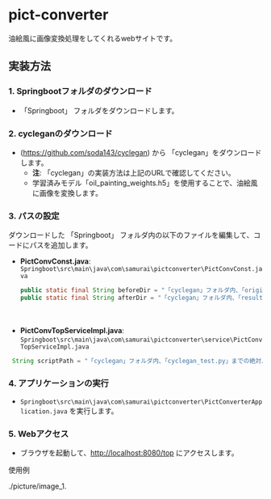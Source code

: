 # pict-converter

油絵風に画像変換処理をしてくれるwebサイトです。

## 実装方法

### 1. Springbootフォルダのダウンロード
-  「Springboot」 フォルダをダウンロードします。

### 2. cycleganのダウンロード
- (https://github.com/soda143/cyclegan) から 「cyclegan」をダウンロードします。
  - **注**: 「cyclegan」の実装方法は上記のURLで確認してください。
  - 学習済みモデル「oil_painting_weights.h5」を使用することで、油絵風に画像を変換します。

### 3. パスの設定
ダウンロードした 「Springboot」 フォルダ内の以下のファイルを編集して、コードにパスを追加します。

- **PictConvConst.java**: `Springboot\src\main\java\com\samurai\pictconverter\PictConvConst.java`
  ```java
  public static final String beforeDir = "「cyclegan」フォルダ内、「original_image」フォルダ直下までの絶対パス";  // アップロードされた画像が保存されるパス
  public static final String afterDir = "「cyclegan」フォルダ内、「result」フォルダ直下までの絶対パス";  // pythonで変換した画像が保存されるパス
　
- **PictConvTopServiceImpl.java**: `Springboot\src\main\java\com\samurai\pictconverter\service\PictConvTopServiceImpl.java`

```java
 String scriptPath = "「cyclegan」フォルダ内、「cyclegan_test.py」までの絶対パス";
```

### 4. アプリケーションの実行
- `Springboot\src\main\java\com\samurai\pictconverter\PictConverterApplication.java` を実行します。

### 5. Webアクセス
- ブラウザを起動して、[http://localhost:8080/top](http://localhost:8080/top) にアクセスします。

使用例

./picture/image_1.

